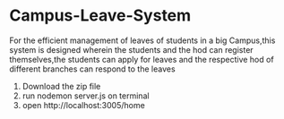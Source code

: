 # Campus-Leave-System
For the efficient management of leaves of students in a big Campus,this system is designed wherein the students and the hod can register themselves,the students can apply for leaves and the respective hod of different branches can respond to the leaves
1. Download the zip file
2. run nodemon server.js on terminal
3. open http://localhost:3005/home 
